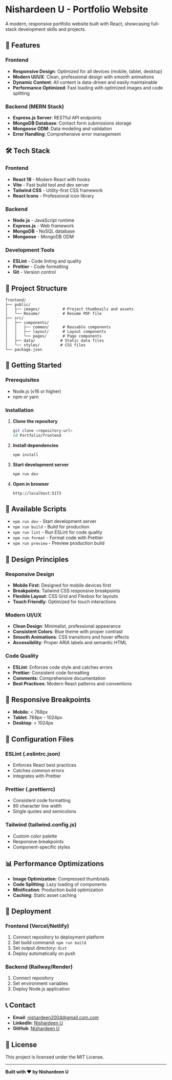 # Nishardeen U - Portfolio Website

A modern, responsive portfolio website built with React, showcasing full-stack development skills and projects.

## 🚀 Features

### Frontend
- **Responsive Design**: Optimized for all devices (mobile, tablet, desktop)
- **Modern UI/UX**: Clean, professional design with smooth animations
- **Dynamic Content**: All content is data-driven and easily maintainable
- **Performance Optimized**: Fast loading with optimized images and code splitting

### Backend (MERN Stack)
- **Express.js Server**: RESTful API endpoints
- **MongoDB Database**: Contact form submissions storage
- **Mongoose ODM**: Data modeling and validation
- **Error Handling**: Comprehensive error management

## 🛠️ Tech Stack

### Frontend
- **React 18** - Modern React with hooks
- **Vite** - Fast build tool and dev server
- **Tailwind CSS** - Utility-first CSS framework
- **React Icons** - Professional icon library

### Backend
- **Node.js** - JavaScript runtime
- **Express.js** - Web framework
- **MongoDB** - NoSQL database
- **Mongoose** - MongoDB ODM

### Development Tools
- **ESLint** - Code linting and quality
- **Prettier** - Code formatting
- **Git** - Version control

## 📁 Project Structure

```
frontend/
├── public/
│   ├── images/          # Project thumbnails and assets
│   └── Resume/          # Resume PDF file
├── src/
│   ├── components/
│   │   ├── common/      # Reusable components
│   │   ├── layout/      # Layout components
│   │   └── pages/       # Page components
│   ├── data/           # Static data files
│   └── styles/         # CSS files
└── package.json
```

## 🚀 Getting Started

### Prerequisites
- Node.js (v16 or higher)
- npm or yarn

### Installation

1. **Clone the repository**
   ```bash
   git clone <repository-url>
   cd Portfolio/frontend
   ```

2. **Install dependencies**
   ```bash
   npm install
   ```

3. **Start development server**
   ```bash
   npm run dev
   ```

4. **Open in browser**
   ```
   http://localhost:5173
   ```

## 📝 Available Scripts

- `npm run dev` - Start development server
- `npm run build` - Build for production
- `npm run lint` - Run ESLint for code quality
- `npm run format` - Format code with Prettier
- `npm run preview` - Preview production build

## 🎨 Design Principles

### Responsive Design
- **Mobile First**: Designed for mobile devices first
- **Breakpoints**: Tailwind CSS responsive breakpoints
- **Flexible Layout**: CSS Grid and Flexbox for layouts
- **Touch Friendly**: Optimized for touch interactions

### Modern UI/UX
- **Clean Design**: Minimalist, professional appearance
- **Consistent Colors**: Blue theme with proper contrast
- **Smooth Animations**: CSS transitions and hover effects
- **Accessibility**: Proper ARIA labels and semantic HTML

### Code Quality
- **ESLint**: Enforces code style and catches errors
- **Prettier**: Consistent code formatting
- **Comments**: Comprehensive documentation
- **Best Practices**: Modern React patterns and conventions

## 📱 Responsive Breakpoints

- **Mobile**: < 768px
- **Tablet**: 768px - 1024px
- **Desktop**: > 1024px

## 🔧 Configuration Files

### ESLint (.eslintrc.json)
- Enforces React best practices
- Catches common errors
- Integrates with Prettier

### Prettier (.prettierrc)
- Consistent code formatting
- 80 character line width
- Single quotes and semicolons

### Tailwind (tailwind.config.js)
- Custom color palette
- Responsive breakpoints
- Component-specific styles

## 📊 Performance Optimizations

- **Image Optimization**: Compressed thumbnails
- **Code Splitting**: Lazy loading of components
- **Minification**: Production build optimization
- **Caching**: Static asset caching

## 🚀 Deployment

### Frontend (Vercel/Netlify)
1. Connect repository to deployment platform
2. Set build command: `npm run build`
3. Set output directory: `dist`
4. Deploy automatically on push

### Backend (Railway/Render)
1. Connect repository
2. Set environment variables
3. Deploy Node.js application

## 📞 Contact

- **Email**: nishardeen2004@gmail.com.com
- **LinkedIn**: [Nishardeen U](https://www.linkedin.com/in/nishardeen-u-8a2b1824b)
- **GitHub**: [Nishardeen U](https://github.com/Nishardeen2004)

## 📄 License

This project is licensed under the MIT License.

---

**Built with ❤️ by Nishardeen U**
